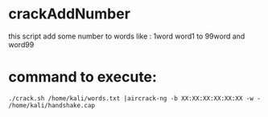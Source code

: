 # crackAddNumber

this script add some number to words like : 1word word1 to 99word and word99 
# command to execute: 
    ./crack.sh /home/kali/words.txt |aircrack-ng -b XX:XX:XX:XX:XX:XX -w - /home/kali/handshake.cap
